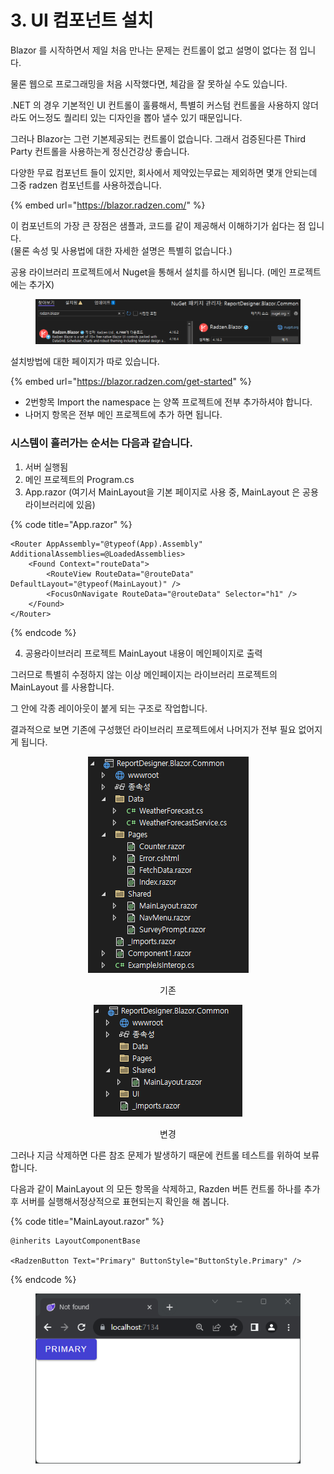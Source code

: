 # 3. UI 컴포넌트 설치

Blazor 를 시작하면서 제일 처음 만나는 문제는 컨트롤이 없고 설명이 없다는 점 입니다.&#x20;

물론 웹으로 프로그래밍을 처음 시작했다면, 체감을 잘 못하실 수도 있습니다.&#x20;

.NET 의 경우 기본적인 UI 컨트롤이 훌륭해서, 특별히 커스텀 컨트롤을 사용하지 않더라도 어느정도 퀄리티 있는 디자인을 뽑아 낼수 있기 때문입니다.&#x20;



그러나 Blazor는 그런 기본제공되는 컨트롤이 없습니다. 그래서 검증된다른 Third Party 컨트롤을 사용하는게 정신건강상 좋습니다. &#x20;

다양한 무료 컴포넌트 들이 있지만, 회사에서 제약있는무료는 제외하면 몇개 안되는데 그중 radzen 컴포넌트를 사용하겠습니다.&#x20;

{% embed url="https://blazor.radzen.com/" %}

이 컴포넌트의 가장 큰 장점은 샘플과, 코드를 같이 제공해서 이해하기가 쉽다는 점 입니다. \
(물론 속성 및 사용법에 대한 자세한 설명은 특별히 없습니다.)



공용 라이브러리 프로젝트에서 Nuget을 통해서 설치를 하시면 됩니다. (메인 프로젝트에는 추가X)

<figure><img src="../../.gitbook/assets/image (1) (1) (1) (1) (1) (1) (1) (1) (1) (1).png" alt=""><figcaption></figcaption></figure>

설치방법에 대한 페이지가 따로 있습니다.&#x20;

{% embed url="https://blazor.radzen.com/get-started" %}

* 2번항목 Import the namespace 는 양쪽 프로젝트에 전부 추가하셔야 합니다.
* 나머지 항목은 전부 메인 프로젝트에 추가 하면 됩니다.&#x20;

### 시스템이 흘러가는 순서는 다음과 같습니다.&#x20;

1. 서버 실행됨
2. 메인 프로젝트의 Program.cs
3. App.razor (여기서 MainLayout을 기본 페이지로 사용 중, MainLayout 은 공용라이브러리에 있음)

{% code title="App.razor" %}
```cshtml
<Router AppAssembly="@typeof(App).Assembly" AdditionalAssemblies=@LoadedAssemblies>
    <Found Context="routeData">
        <RouteView RouteData="@routeData" DefaultLayout="@typeof(MainLayout)" />
        <FocusOnNavigate RouteData="@routeData" Selector="h1" />
    </Found>
</Router>
```
{% endcode %}

4. 공용라이브러리 프로젝트 MainLayout 내용이 메인페이지로 출력



그러므로 특별히 수정하지 않는 이상 메인페이지는 라이브러리 프로젝트의 MainLayout 를 사용합니다.&#x20;

그 안에 각종 레이아웃이 붙게 되는 구조로 작업합니다.&#x20;



결과적으로 보면 기존에 구성했던 라이브러리 프로젝트에서 나머지가 전부 필요 없어지게 됩니다.

<div align="center" data-full-width="false">

<figure><img src="../../.gitbook/assets/라이브러리 프로젝트 기본" alt=""><figcaption><p>기존</p></figcaption></figure>

 

<figure><img src="../../.gitbook/assets/image (18).png" alt=""><figcaption><p>변경</p></figcaption></figure>

</div>



그러나 지금 삭제하면 다른 참조 문제가 발생하기 때문에 컨트롤 테스트를 위하여 보류 합니다.&#x20;



다음과 같이 MainLayout 의 모든 항목을 삭제하고, Razden 버튼 컨트롤 하나를 추가 후 서버를 실행해서정상적으로 표현되는지 확인을 해 봅니다.&#x20;

{% code title="MainLayout.razor" %}
```cshtml
@inherits LayoutComponentBase

<RadzenButton Text="Primary" ButtonStyle="ButtonStyle.Primary" />
```
{% endcode %}

<figure><img src="../../.gitbook/assets/image (19).png" alt=""><figcaption></figcaption></figure>

